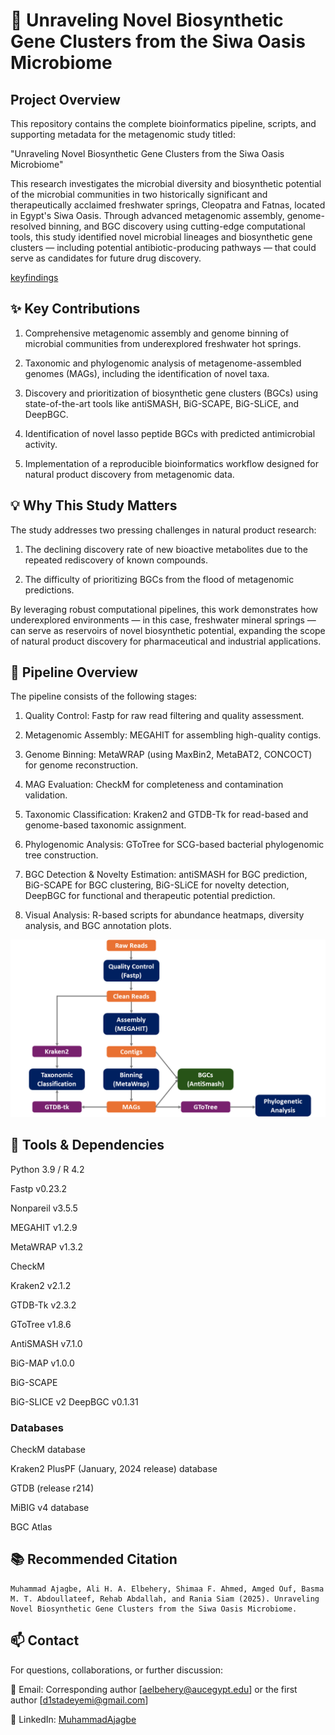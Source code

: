 # 🧬 Unraveling Novel Biosynthetic Gene Clusters from the Siwa Oasis Microbiome

## Project Overview
This repository contains the complete bioinformatics pipeline, scripts, and supporting metadata for the metagenomic study titled:

"Unraveling Novel Biosynthetic Gene Clusters from the Siwa Oasis Microbiome"

This research investigates the microbial diversity and biosynthetic potential of the microbial communities in two historically significant and therapeutically acclaimed freshwater springs, Cleopatra and Fatnas, located in Egypt's Siwa Oasis. Through advanced metagenomic assembly, genome-resolved binning, and BGC discovery using cutting-edge computational tools, this study identified novel microbial lineages and biosynthetic gene clusters — including potential antibiotic-producing pathways — that could serve as candidates for future drug discovery.

[keyfindings](https://github.com/d1stadeyemi/SiwaBGC/blob/master/Images/key_findings.png)

## ✨ Key Contributions
1. Comprehensive metagenomic assembly and genome binning of microbial communities from underexplored freshwater hot springs.

2. Taxonomic and phylogenomic analysis of metagenome-assembled genomes (MAGs), including the identification of novel taxa.

3. Discovery and prioritization of biosynthetic gene clusters (BGCs) using state-of-the-art tools like antiSMASH, BiG-SCAPE, BiG-SLiCE, and DeepBGC.

4. Identification of novel lasso peptide BGCs with predicted antimicrobial activity.

5. Implementation of a reproducible bioinformatics workflow designed for natural product discovery from metagenomic data.

## 💡 Why This Study Matters
The study addresses two pressing challenges in natural product research:

1. The declining discovery rate of new bioactive metabolites due to the repeated rediscovery of known compounds.

2. The difficulty of prioritizing BGCs from the flood of metagenomic predictions.

By leveraging robust computational pipelines, this work demonstrates how underexplored environments — in this case, freshwater mineral springs — can serve as reservoirs of novel biosynthetic potential, expanding the scope of natural product discovery for pharmaceutical and industrial applications.

## 🧰 Pipeline Overview
The pipeline consists of the following stages:

1. Quality Control:
Fastp for raw read filtering and quality assessment.

2. Metagenomic Assembly:
MEGAHIT for assembling high-quality contigs.

3. Genome Binning:
MetaWRAP (using MaxBin2, MetaBAT2, CONCOCT) for genome reconstruction.

4. MAG Evaluation:
CheckM for completeness and contamination validation.

5. Taxonomic Classification:
Kraken2 and GTDB-Tk for read-based and genome-based taxonomic assignment.

6. Phylogenomic Analysis:
GToTree for SCG-based bacterial phylogenomic tree construction.

7. BGC Detection & Novelty Estimation:
antiSMASH for BGC prediction,
BiG-SCAPE for BGC clustering,
BiG-SLiCE for novelty detection,
DeepBGC for functional and therapeutic potential prediction.

8. Visual Analysis:
R-based scripts for abundance heatmaps, diversity analysis, and BGC annotation plots.

![pipeline](https://github.com/d1stadeyemi/SiwaBGC/blob/master/Images/Pipeline.png)

## 🔬 Tools & Dependencies
Python 3.9 / R 4.2

Fastp v0.23.2

Nonpareil v3.5.5

MEGAHIT v1.2.9

MetaWRAP v1.3.2

CheckM

Kraken2 v2.1.2

GTDB-Tk v2.3.2

GToTree v1.8.6

AntiSMASH v7.1.0

BiG-MAP v1.0.0

BiG-SCAPE

BiG-SLICE v2
DeepBGC v0.1.31
### Databases
CheckM database

Kraken2 PlusPF (January, 2024 release) database

GTDB (release r214)

MiBIG v4 database

BGC Atlas

## 📚 Recommended Citation
    Muhammad Ajagbe, Ali H. A. Elbehery, Shimaa F. Ahmed, Amged Ouf, Basma M. T. Abdoullateef, Rehab Abdallah, and Rania Siam (2025). Unraveling Novel Biosynthetic Gene Clusters from the Siwa Oasis Microbiome.  

## 📫 Contact
For questions, collaborations, or further discussion:

📧 Email: Corresponding author [aelbehery@aucegypt.edu] or the first author [d1stadeyemi@gmail.com]

🔗 LinkedIn: [MuhammadAjagbe](https://www.linkedin.com/search/results/all/?fetchDeterministicClustersOnly=true&heroEntityKey=urn%3Ali%3Afsd_profile%3AACoAACfL2awB01NHgXUUc2B3r_WfCxRleV5OZVU&keywords=muhammad%20ajagbe&origin=RICH_QUERY_TYPEAHEAD_HISTORY&position=0&searchId=14ed48c3-4fa5-4786-a314-c7aa09240e5d&sid=QiC&spellCorrectionEnabled=true)
